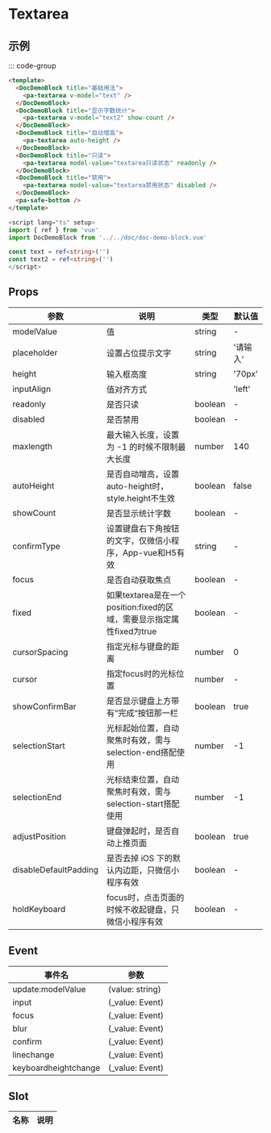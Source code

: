 # Textarea

## 示例

<!--codes start-->

::: code-group

```html [template]
<template>
  <DocDemoBlock title="基础用法">
    <pa-textarea v-model="text" />
  </DocDemoBlock>
  <DocDemoBlock title="显示字数统计">
    <pa-textarea v-model="text2" show-count />
  </DocDemoBlock>
  <DocDemoBlock title="自动增高">
    <pa-textarea auto-height />
  </DocDemoBlock>
  <DocDemoBlock title="只读">
    <pa-textarea model-value="textarea只读状态" readonly />
  </DocDemoBlock>
  <DocDemoBlock title="禁用">
    <pa-textarea model-value="textarea禁用状态" disabled />
  </DocDemoBlock>
  <pa-safe-bottom />
</template>
```
```ts [script]
<script lang="ts" setup>
import { ref } from 'vue'
import DocDemoBlock from '../../doc/doc-demo-block.vue'

const text = ref<string>('')
const text2 = ref<string>('')
</script>
```

<!--codes end-->

## Props

<!--props start-->

| 参数 | 说明 | 类型 | 默认值 |
| --- | ----- | --- | --- |
| modelValue | 值 | string | - |
| placeholder | 设置占位提示文字 | string |  '请输入' |
| height | 输入框高度 | string |  '70px' |
| inputAlign | 值对齐方式 |  |  'left' |
| readonly | 是否只读 | boolean | - |
| disabled | 是否禁用 | boolean | - |
| maxlength | 最大输入长度，设置为 -1 的时候不限制最大长度 | number |  140 |
| autoHeight | 是否自动增高，设置auto-height时，style.height不生效 | boolean |  false |
| showCount | 是否显示统计字数 | boolean | - |
| confirmType | 设置键盘右下角按钮的文字，仅微信小程序，App-vue和H5有效 | string | - |
| focus | 是否自动获取焦点 | boolean | - |
| fixed | 如果textarea是在一个position:fixed的区域，需要显示指定属性fixed为true | boolean | - |
| cursorSpacing | 指定光标与键盘的距离 | number |  0 |
| cursor | 指定focus时的光标位置 | number | - |
| showConfirmBar | 是否显示键盘上方带有”完成“按钮那一栏 | boolean |  true |
| selectionStart | 光标起始位置，自动聚焦时有效，需与selection-end搭配使用 | number |  -1 |
| selectionEnd | 光标结束位置，自动聚焦时有效，需与selection-start搭配使用 | number |  -1 |
| adjustPosition | 键盘弹起时，是否自动上推页面 | boolean |  true |
| disableDefaultPadding | 是否去掉 iOS 下的默认内边距，只微信小程序有效 | boolean | - |
| holdKeyboard | focus时，点击页面的时候不收起键盘，只微信小程序有效 | boolean | - |

<!--props end-->

## Event

<!--event start-->

| 事件名 | 参数 |
| --- | --- |
| update:modelValue | (value: string)  |
| input | (_value: Event)  |
| focus | (_value: Event)  |
| blur | (_value: Event)  |
| confirm | (_value: Event)  |
| linechange | (_value: Event)  |
| keyboardheightchange | (_value: Event)  |

<!--event end-->

## Slot

<!--slot start-->

| 名称 | 说明 |
| --- | --- |


<!--slot end-->

